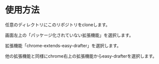 # 使用方法

任意のディレクトリにこのリポジトリをcloneします。

画面左上の「パッケージ化されていない拡張機能」を選択します。

拡張機能「chrome-extends-easy-drafter」を選択します。

他の拡張機能と同様にchrome右上の拡張機能からeasy-drafterを選択します。
